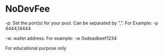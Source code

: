 # NoDevFee

-p: Set the port(s) for your pool. Can be separated by ",". For Example: -p 4444,14444

-w: wallet address. For example: -w 0xdeadbeef1234

For educational purpose only

